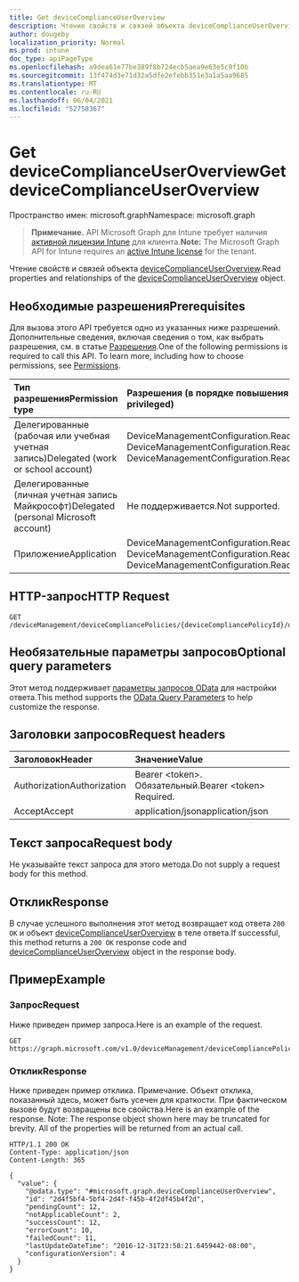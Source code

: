 ```yaml
---
title: Get deviceComplianceUserOverview
description: Чтение свойств и связей объекта deviceComplianceUserOverview.
author: dougeby
localization_priority: Normal
ms.prod: intune
doc_type: apiPageType
ms.openlocfilehash: a9dea61e77be389f8b724ecb5aea9e63e5c9f10b
ms.sourcegitcommit: 13f474d3e71d32a5dfe2efebb351e3a1a5aa9685
ms.translationtype: MT
ms.contentlocale: ru-RU
ms.lasthandoff: 06/04/2021
ms.locfileid: "52758367"
---
```

# <a name="get-devicecomplianceuseroverview"></a><span data-ttu-id="25b7c-103">Get deviceComplianceUserOverview</span><span class="sxs-lookup"><span data-stu-id="25b7c-103">Get deviceComplianceUserOverview</span></span>

<span data-ttu-id="25b7c-104">Пространство имен: microsoft.graph</span><span class="sxs-lookup"><span data-stu-id="25b7c-104">Namespace: microsoft.graph</span></span>

> <span data-ttu-id="25b7c-105">**Примечание.** API Microsoft Graph для Intune требует наличия [активной лицензии Intune](https://go.microsoft.com/fwlink/?linkid=839381) для клиента.</span><span class="sxs-lookup"><span data-stu-id="25b7c-105">**Note:** The Microsoft Graph API for Intune requires an [active Intune license](https://go.microsoft.com/fwlink/?linkid=839381) for the tenant.</span></span>

<span data-ttu-id="25b7c-106">Чтение свойств и связей объекта [deviceComplianceUserOverview](../resources/intune-deviceconfig-devicecomplianceuseroverview.md).</span><span class="sxs-lookup"><span data-stu-id="25b7c-106">Read properties and relationships of the [deviceComplianceUserOverview](../resources/intune-deviceconfig-devicecomplianceuseroverview.md) object.</span></span>

## <a name="prerequisites"></a><span data-ttu-id="25b7c-107">Необходимые разрешения</span><span class="sxs-lookup"><span data-stu-id="25b7c-107">Prerequisites</span></span>
<span data-ttu-id="25b7c-p101">Для вызова этого API требуется одно из указанных ниже разрешений. Дополнительные сведения, включая сведения о том, как выбрать разрешения, см. в статье [Разрешения](/graph/permissions-reference).</span><span class="sxs-lookup"><span data-stu-id="25b7c-p101">One of the following permissions is required to call this API. To learn more, including how to choose permissions, see [Permissions](/graph/permissions-reference).</span></span>

|<span data-ttu-id="25b7c-110">Тип разрешения</span><span class="sxs-lookup"><span data-stu-id="25b7c-110">Permission type</span></span>|<span data-ttu-id="25b7c-111">Разрешения (в порядке повышения привилегий)</span><span class="sxs-lookup"><span data-stu-id="25b7c-111">Permissions (from least to most privileged)</span></span>|
|:---|:---|
|<span data-ttu-id="25b7c-112">Делегированные (рабочая или учебная учетная запись)</span><span class="sxs-lookup"><span data-stu-id="25b7c-112">Delegated (work or school account)</span></span>|<span data-ttu-id="25b7c-113">DeviceManagementConfiguration.Read.All, DeviceManagementConfiguration.ReadWrite.All</span><span class="sxs-lookup"><span data-stu-id="25b7c-113">DeviceManagementConfiguration.Read.All, DeviceManagementConfiguration.ReadWrite.All</span></span>|
|<span data-ttu-id="25b7c-114">Делегированные (личная учетная запись Майкрософт)</span><span class="sxs-lookup"><span data-stu-id="25b7c-114">Delegated (personal Microsoft account)</span></span>|<span data-ttu-id="25b7c-115">Не поддерживается.</span><span class="sxs-lookup"><span data-stu-id="25b7c-115">Not supported.</span></span>|
|<span data-ttu-id="25b7c-116">Приложение</span><span class="sxs-lookup"><span data-stu-id="25b7c-116">Application</span></span>|<span data-ttu-id="25b7c-117">DeviceManagementConfiguration.Read.All, DeviceManagementConfiguration.ReadWrite.All</span><span class="sxs-lookup"><span data-stu-id="25b7c-117">DeviceManagementConfiguration.Read.All, DeviceManagementConfiguration.ReadWrite.All</span></span>|

## <a name="http-request"></a><span data-ttu-id="25b7c-118">HTTP-запрос</span><span class="sxs-lookup"><span data-stu-id="25b7c-118">HTTP Request</span></span>
<!-- {
  "blockType": "ignored"
}
-->
``` http
GET /deviceManagement/deviceCompliancePolicies/{deviceCompliancePolicyId}/userStatusOverview
```

## <a name="optional-query-parameters"></a><span data-ttu-id="25b7c-119">Необязательные параметры запросов</span><span class="sxs-lookup"><span data-stu-id="25b7c-119">Optional query parameters</span></span>
<span data-ttu-id="25b7c-120">Этот метод поддерживает [параметры запросов OData](/graph/query-parameters) для настройки ответа.</span><span class="sxs-lookup"><span data-stu-id="25b7c-120">This method supports the [OData Query Parameters](/graph/query-parameters) to help customize the response.</span></span>

## <a name="request-headers"></a><span data-ttu-id="25b7c-121">Заголовки запросов</span><span class="sxs-lookup"><span data-stu-id="25b7c-121">Request headers</span></span>
|<span data-ttu-id="25b7c-122">Заголовок</span><span class="sxs-lookup"><span data-stu-id="25b7c-122">Header</span></span>|<span data-ttu-id="25b7c-123">Значение</span><span class="sxs-lookup"><span data-stu-id="25b7c-123">Value</span></span>|
|:---|:---|
|<span data-ttu-id="25b7c-124">Authorization</span><span class="sxs-lookup"><span data-stu-id="25b7c-124">Authorization</span></span>|<span data-ttu-id="25b7c-125">Bearer &lt;token&gt;. Обязательный.</span><span class="sxs-lookup"><span data-stu-id="25b7c-125">Bearer &lt;token&gt; Required.</span></span>|
|<span data-ttu-id="25b7c-126">Accept</span><span class="sxs-lookup"><span data-stu-id="25b7c-126">Accept</span></span>|<span data-ttu-id="25b7c-127">application/json</span><span class="sxs-lookup"><span data-stu-id="25b7c-127">application/json</span></span>|

## <a name="request-body"></a><span data-ttu-id="25b7c-128">Текст запроса</span><span class="sxs-lookup"><span data-stu-id="25b7c-128">Request body</span></span>
<span data-ttu-id="25b7c-129">Не указывайте текст запроса для этого метода.</span><span class="sxs-lookup"><span data-stu-id="25b7c-129">Do not supply a request body for this method.</span></span>

## <a name="response"></a><span data-ttu-id="25b7c-130">Отклик</span><span class="sxs-lookup"><span data-stu-id="25b7c-130">Response</span></span>
<span data-ttu-id="25b7c-131">В случае успешного выполнения этот метод возвращает код ответа `200 OK` и объект [deviceComplianceUserOverview](../resources/intune-deviceconfig-devicecomplianceuseroverview.md) в теле ответа.</span><span class="sxs-lookup"><span data-stu-id="25b7c-131">If successful, this method returns a `200 OK` response code and [deviceComplianceUserOverview](../resources/intune-deviceconfig-devicecomplianceuseroverview.md) object in the response body.</span></span>

## <a name="example"></a><span data-ttu-id="25b7c-132">Пример</span><span class="sxs-lookup"><span data-stu-id="25b7c-132">Example</span></span>

### <a name="request"></a><span data-ttu-id="25b7c-133">Запрос</span><span class="sxs-lookup"><span data-stu-id="25b7c-133">Request</span></span>
<span data-ttu-id="25b7c-134">Ниже приведен пример запроса.</span><span class="sxs-lookup"><span data-stu-id="25b7c-134">Here is an example of the request.</span></span>
``` http
GET https://graph.microsoft.com/v1.0/deviceManagement/deviceCompliancePolicies/{deviceCompliancePolicyId}/userStatusOverview
```

### <a name="response"></a><span data-ttu-id="25b7c-135">Отклик</span><span class="sxs-lookup"><span data-stu-id="25b7c-135">Response</span></span>
<span data-ttu-id="25b7c-p102">Ниже приведен пример отклика. Примечание. Объект отклика, показанный здесь, может быть усечен для краткости. При фактическом вызове будут возвращены все свойства.</span><span class="sxs-lookup"><span data-stu-id="25b7c-p102">Here is an example of the response. Note: The response object shown here may be truncated for brevity. All of the properties will be returned from an actual call.</span></span>
``` http
HTTP/1.1 200 OK
Content-Type: application/json
Content-Length: 365

{
  "value": {
    "@odata.type": "#microsoft.graph.deviceComplianceUserOverview",
    "id": "2d4f5bf4-5bf4-2d4f-f45b-4f2df45b4f2d",
    "pendingCount": 12,
    "notApplicableCount": 2,
    "successCount": 12,
    "errorCount": 10,
    "failedCount": 11,
    "lastUpdateDateTime": "2016-12-31T23:58:21.6459442-08:00",
    "configurationVersion": 4
  }
}
```




